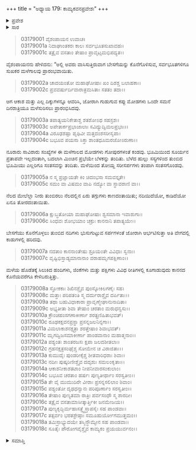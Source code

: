 +++
title = "ಅಧ್ಯಾಯ 179: ಕಾಮ್ಯಕವನಪ್ರವೇಶಃ"
+++

<details><summary>ಪ್ರವೇಶ</summary>


।।   ಓಂ ಓಂ ನಮೋ ನಾರಾಯಣಾಯ।।   ಶ್ರೀ ವೇದವ್ಯಾಸಾಯ ನಮಃ ।।

ಶ್ರೀ ಕೃಷ್ಣದ್ವೈಪಾಯನ ವೇದವ್ಯಾಸ ವಿರಚಿತ  

**ಶ್ರೀ ಮಹಾಭಾರತ**

**ಆರಣ್ಯಕ ಪರ್ವ**

**ಮಾರ್ಕಂಡೇಯಸಮಸ್ಯಾ ಪರ್ವ**

**ಅಧ್ಯಾಯ 179**

</details>


<details><summary>ಸಾರ</summary>

ದ್ವೈತವನದಲ್ಲಿ ಮಳೆಗಾಲದ ವರ್ಣನೆ (1-18).

</details>


> 03179001 ವೈಶಂಪಾಯನ ಉವಾಚ।  
03179001a ನಿದಾಘಾಂತಕರಃ ಕಾಲಃ ಸರ್ವಭೂತಸುಖಾವಹಃ।   
03179001c ತತ್ರೈವ ವಸತಾಂ ತೇಷಾಂ ಪ್ರಾವೃಟ್ಸಮಭಿಪದ್ಯತ।।

ವೈಶಂಪಾಯನನು ಹೇಳಿದನು: “ಅಲ್ಲಿ ಅವರು ವಾಸಿಸುತ್ತಿರುವಾಗ ಬೇಸಗೆಯನ್ನು ಕೊನೆಗೊಳಿಸುವ, ಸರ್ವಭೂತಗಳಿಗೂ ಸುಖಕರ ಮಳೆಗಾಲವು ಪ್ರಾರಂಭವಾಯಿತು.

> 03179002a ಚಾದಯಂತೋ ಮಹಾಘೋಷಾಃ ಖಂ ದಿಶಶ್ಚ ಬಲಾಹಕಾಃ।  
03179002c ಪ್ರವವರ್ಷುರ್ದಿವಾರಾತ್ರಮಸಿತಾಃ ಸತತಂ ತದಾ।।

ಆಗ ಆಕಾಶ ಮತ್ತು ಎಲ್ಲ ದಿಕ್ಕುಗಳನ್ನೂ ಆವರಿಸಿ, ಜೋರಾಗಿ ಗುಡುಗುವ ಕಪ್ಪು ಮೋಡಗಳು ಒಂದೇ ಸಮನೆ ದಿನರಾತ್ರಿಯೂ ಮಳೆಸುರಿಸಲು ಪ್ರಾರಂಭಿಸಿದವು.

> 03179003a ತಪಾತ್ಯಯನಿಕೇತಾಶ್ಚ ಶತಶೋಽಥ ಸಹಸ್ರಶಃ।  
03179003c ಅಪೇತಾರ್ಕಪ್ರಭಾಜಾಲಾಃ ಸವಿದ್ಯುದ್ವಿಮಲಪ್ರಭಾಃ।।  
03179004a ವಿರೂಢಶಷ್ಪಾ ಪೃಥಿವೀ ಮತ್ತದಂಶಸರೀಸೃಪಾ।  
03179004c ಬಭೂವ ಪಯಸಾ ಸಿಕ್ತಾ ಶಾಂತಧೂಮರಜೋಽರುಣಾ।।

ನೂರಾರು ಸಾವಿರಾರು ಸಂಖ್ಯೆಗಳ ಈ ಮಳೆಗಾಲದ ಮೋಡಗಳು ಗೋಪುರಗಳಂತೆ ಕಂಡವು. ಭೂಮಿಯಿಂದ ಸೂರ್ಯನ ಪ್ರತಾಪವೇ ಇಲ್ಲದಂತಾಗಿ, ಬದಲಾಗಿ ಮಿಂಚಿನ ಪ್ರಭೆಯೇ ಬೆಳಕನ್ನು ತಂದಿತು. ಬೆಳೆದ ಹುಲ್ಲು ಸಸ್ಯಗಳಿಂದ ತುಂಬಿದ ಭೂಮಿಯು ಎಲ್ಲರಿಗೂ ಸಂತಸವನ್ನು ತಂದಿತು. ಮಳೆಯಿಂದ ತೋಯ್ದ ಸರೀಸರ್ಪಗಳು ತಂಪಾಗಿ ಸಂತಸಗೊಂಡವು.

> 03179005a ನ ಸ್ಮ ಪ್ರಜ್ಞಾಯತೇ ಕಿಂ ಚಿದಂಭಸಾ ಸಮವಸ್ತೃತೇ।  
03179005c ಸಮಂ ವಾ ವಿಷಮಂ ವಾಪಿ ನದ್ಯೋ ವಾ ಸ್ಥಾವರಾಣಿ ವಾ।।

ನೆಲದ ಮೇಲೆಲ್ಲಾ ನೀರು ತುಂಬಿರಲು ನೆಲದಲ್ಲಿನ ಏರು ತಗ್ಗುಗಳು ಕಾಣದಂತಾಯಿತು; ನದಿಯಿದೆಯೋ, ಕಾಡಿದೆಯೋ ಏನೂ ತೋರದಂತಾಯಿತು.

> 03179006a ಕ್ಷುಬ್ಧತೋಯಾ ಮಹಾಘೋಷಾಃ ಶ್ವಸಮಾನಾ ಇವಾಶುಗಾಃ।  
03179006c ಸಿಂಧವಃ ಶೋಭಯಾಂ ಚಕ್ರುಃ ಕಾನನಾನಿ ತಪಾತ್ಯಯೇ।।

ಬೇಸಗೆಯು ಕೊನೆಗೊಳ್ಳಲು ತುಂಬಿದ ನದಿಗಳು ಭುಸುಗುಟ್ಟುವ ಸರ್ಪಗಳಂತೆ ಜೋರಾಗಿ ಆರ್ಭಟಿಸುತ್ತಾ ಅತಿ ವೇಗದಲ್ಲಿ ಕಾಡುಗಳಲ್ಲಿ ಹರಿದವು.

> 03179007a ನದತಾಂ ಕಾನನಾಂತೇಷು ಶ್ರೂಯಂತೇ ವಿವಿಧಾಃ ಸ್ವನಾಃ।   
03179007c ವೃಷ್ಟಿಭಿಸ್ತಾಡ್ಯಮಾನಾನಾಂ ವರಾಹಮೃಗಪಕ್ಷಿಣಾಂ।।

ಮಳೆಯ ಹೊಡೆತಕ್ಕೆ ಸಿಲುಕಿದ ಹಂದಿಗಳು, ಜಿಂಕೆಗಳು ಮತ್ತು ಪಕ್ಷಿಗಳು ವಿವಿಧ ರೀತಿಗಳಲ್ಲಿ ಕೂಗಾಡುವುದು ಕಾನನದ ಕೊನೆಯವರೆಗೂ ಕೇಳಿಬರುತ್ತಿತ್ತು.

> 03179008a ಸ್ತೋಕಕಾಃ ಶಿಖಿನಶ್ಚೈವ ಪುಂಸ್ಕೋಕಿಲಗಣೈಃ ಸಹ।  
03179008c ಮತ್ತಾಃ ಪರಿಪತಂತಿ ಸ್ಮ ದರ್ದುರಾಶ್ಚೈವ ದರ್ಪಿತಾಃ।।  
03179009a ತಥಾ ಬಹುವಿಧಾಕಾರಾ ಪ್ರಾವೃಣ್ಮೇಘಾನುನಾದಿತಾ।  
03179009c ಅಭ್ಯತೀತಾ ಶಿವಾ ತೇಷಾಂ ಚರತಾಂ ಮರುಧನ್ವಸು।।  
03179010a ಕ್ರೌಂಚಹಂಸಗಣಾಕೀರ್ಣಾ ಶರತ್ಪ್ರಣಿಹಿತಾಭವತ್।  
03179010c ರೂಢಕಕ್ಷವನಪ್ರಸ್ಥಾ ಪ್ರಸನ್ನಜಲನಿನ್ನಗಾ।।  
03179011a ವಿಮಲಾಕಾಶನಕ್ಷತ್ರಾ ಶರತ್ತೇಷಾಂ ಶಿವಾಭವತ್।  
03179011c ಮೃಗದ್ವಿಜಸಮಾಕೀರ್ಣಾ ಪಾಂಡವಾನಾಂ ಮಹಾತ್ಮನಾಂ।।  
03179012a ಪಶ್ಯಂತಃ ಶಾಂತರಜಸಃ ಕ್ಷಪಾ ಜಲದಶೀತಲಾಃ।  
03179012c ಗ್ರಹನಕ್ಷತ್ರಸಂಘೈಶ್ಚ ಸೋಮೇನ ಚ ವಿರಾಜಿತಾಃ।।  
03179013a ಕುಮುದೈಃ ಪುಂಡರೀಕೈಶ್ಚ ಶೀತವಾರಿಧರಾಃ ಶಿವಾಃ।  
03179013c ನದೀಃ ಪುಷ್ಕರಿಣೀಶ್ಚೈವ ದದೃಶುಃ ಸಮಲಂಕೃತಾಃ।।  
03179014a ಆಕಾಶನೀಕಾಶತಟಾಂ ನೀಪನೀವಾರಸಂಕುಲಾಂ।  
03179014c ಬಭೂವ ಚರತಾಂ ಹರ್ಷಃ ಪುಣ್ಯತೀರ್ಥಾಂ ಸರಸ್ವತೀಂ।।  
03179015a ತೇ ವೈ ಮುಮುದಿರೇ ವೀರಾಃ ಪ್ರಸನ್ನಸಲಿಲಾಂ ಶಿವಾಂ।  
03179015c ಪಶ್ಯಂತೋ ದೃಢಧನ್ವಾನಃ ಪರಿಪೂರ್ಣಾಂ ಸರಸ್ವತೀಂ।।  
03179016a ತೇಷಾಂ ಪುಣ್ಯತಮಾ ರಾತ್ರಿಃ ಪರ್ವಸಂಧೌ ಸ್ಮ ಶಾರದೀ।  
03179016c ತತ್ರೈವ ವಸತಾಮಾಸೀತ್ಕಾರ್ತ್ತಿಕೀ ಜನಮೇಜಯ।।  
03179017a ಪುಣ್ಯಕೃದ್ಭಿರ್ಮಹಾಸತ್ತ್ವೈಸ್ತಾಪಸೈಃ ಸಹ ಪಾಂಡವಾಃ।  
03179017c ತತ್ಸರ್ವಂ ಭರತಶ್ರೇಷ್ಠಾಃ ಸಮೂಹುರ್ಯೋಗಮುತ್ತಮಂ।।  
03179018a ತಮಿಸ್ರಾಭ್ಯುದಯೇ ತಸ್ಮಿನ್ಧೌಮ್ಯೇನ ಸಹ ಪಾಂಡವಾಃ।  
03179018c ಸೂತೈಃ ಪೌರೋಗವೈಶ್ಚೈವ ಕಾಮ್ಯಕಂ ಪ್ರಯಯುರ್ವನಂ।।



<details><summary>ಸಮಾಪ್ತಿ</summary>


ಇತಿ ಶ್ರೀ ಮಹಾಭಾರತೇ ಆರಣ್ಯಕಪರ್ವಣಿ ಮಾರ್ಕಂಡೇಯಸಮಸ್ಯಾಪರ್ವಣಿ ಕಾಮ್ಯಕವನಪ್ರವೇಶೇ ಏಕೋನಶೀತ್ಯಧಿಕಶತತಮೋಽಧ್ಯಾಯ:।  
ಇದು ಮಹಾಭಾರತದ ಆರಣ್ಯಕಪರ್ವದಲ್ಲಿ ಮಾರ್ಕಂಡೇಯಸಮಸ್ಯಾಪರ್ವದಲ್ಲಿ ಕಾಮ್ಯಕವನಪ್ರವೇಶದಲ್ಲಿ ನೂರಾಎಪ್ಪತ್ತೊಂಭತ್ತನೆಯ ಅಧ್ಯಾಯವು.



</details>
